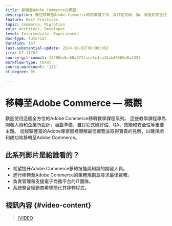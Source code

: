 ```yaml
---
title: 移轉至Adobe Commerce的概觀
description: 概述移轉至Adobe Commerce時的準備工作、自訂程式碼、QA、效能和安全性。
feature: Best Practices
topic: Commerce, Migration
role: Architect, Developer
level: Intermediate, Experienced
doc-type: Tutorial
duration: 167
last-substantial-update: 2024-10-02T00:00:00Z
jira: KT-11767
source-git-commit: 14206ddbc60a973faca5c4ca43cb40565d8a4323
workflow-type: tm+mt
source-wordcount: '125'
ht-degree: 0%

---
```



# 移轉至Adobe Commerce — 概觀

歡迎使用這個全方位的Adobe Commerce移轉教學課程系列。 這些教學課程專為開發人員和企業所設計，涵蓋準備、自訂程式碼評估、QA、效能和安全性等重要主題。 從經驗豐富的Adobe專家那裡瞭解最佳實務並取得寶貴的見解，以確保順利成功地移轉至Adobe Commerce。

## 此系列影片是給誰看的？

* 希望提升Adobe Commerce移轉技能與知識的開發人員。
* 進行移轉至Adobe Commerce的業務規劃並尋求最佳實務。
* 負責管理和支援電子商務平台的IT團隊。
* 系統整合經銷商希望簡化其移轉程式。

## 視訊內容 {#video-content}

>[!VIDEO](https://video.tv.adobe.com/v/3432846/?learn=on)
